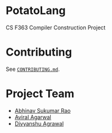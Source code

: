 # PotatoLang
CS F363 Compiler Construction Project

# Contributing
See [`CONTRIBUTING.md`](CONTRIBUTING.md).

# Project Team
+ [Abhinav Sukumar Rao](https://github.com/AetherPrior/)
+ [Aviral Agarwal](https://github.com/Aviral14)
+ [Divyanshu Agrawal](https://github.com/agrawal-d)
